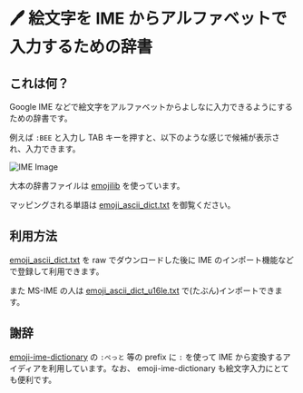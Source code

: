 # 🖊 絵文字を IME からアルファベットで入力するための辞書

## これは何？

Google IME などで絵文字をアルファベットからよしなに入力できるようにするための辞書です。

例えば `:BEE` と入力し TAB キーを押すと、以下のような感じで候補が表示され、入力できます。

![IME Image](https://cdn-ak.f.st-hatena.com/images/fotolife/s/secondlife/20200529/20200529184408.png)

大本の辞書ファイルは [emojilib](https://github.com/muan/emojilib) を使っています。

マッピングされる単語は [emoji_ascii_dict.txt](./emoji_ascii_dict.txt) を御覧ください。

## 利用方法

[emoji_ascii_dict.txt](./emoji_ascii_dict.txt) を raw でダウンロードした後に IME のインポート機能などで登録して利用できます。

また MS-IME の人は [emoji_ascii_dict_u16le.txt](./emoji_ascii_dict_u16le.txt) で(たぶん)インポートできます。

## 謝辞

[emoji-ime-dictionary](https://github.com/peaceiris/emoji-ime-dictionary) の `:ぺっと` 等の prefix に `:` を使って IME から変換するアイディアを利用しています。なお、 emoji-ime-dictionary も絵文字入力にとても便利です。
